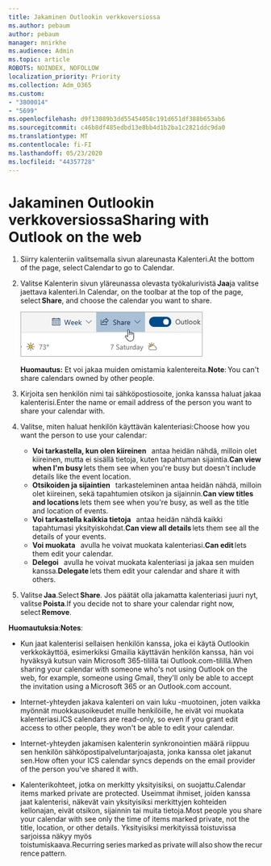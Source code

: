 ```yaml
---
title: Jakaminen Outlookin verkkoversiossa
ms.author: pebaum
author: pebaum
manager: mnirkhe
ms.audience: Admin
ms.topic: article
ROBOTS: NOINDEX, NOFOLLOW
localization_priority: Priority
ms.collection: Adm_O365
ms.custom:
- "3800014"
- "5699"
ms.openlocfilehash: d9f13089b3dd55454058c191d651df388b653ab6
ms.sourcegitcommit: c46b8df485edbd13e8bb4d1b2ba1c2821ddc9da0
ms.translationtype: MT
ms.contentlocale: fi-FI
ms.lasthandoff: 05/23/2020
ms.locfileid: "44357728"
---
```

# <a name="sharing-with-outlook-on-the-web"></a><span data-ttu-id="eea27-102">Jakaminen Outlookin verkkoversiossa</span><span class="sxs-lookup"><span data-stu-id="eea27-102">Sharing with Outlook on the web</span></span>

1. <span data-ttu-id="eea27-103">Siirry kalenteriin valitsemalla sivun alareunasta Kalenteri.</span><span class="sxs-lookup"><span data-stu-id="eea27-103">At the bottom of the page, select Calendar to go to Calendar.</span></span>

2. <span data-ttu-id="eea27-104">Valitse Kalenterin sivun yläreunassa olevasta työkalurivistä **Jaa**ja valitse jaettava kalenteri.</span><span class="sxs-lookup"><span data-stu-id="eea27-104">In Calendar, on the toolbar at the top of the page, select **Share**, and choose the calendar you want to share.</span></span> 

    ![Kalenterin jakaminen](media/share-calendar.png)

    <span data-ttu-id="eea27-106">**Huomautus:** Et voi jakaa muiden omistamia kalentereita.</span><span class="sxs-lookup"><span data-stu-id="eea27-106">**Note**: You can't share calendars owned by other people.</span></span>

3. <span data-ttu-id="eea27-107">Kirjoita sen henkilön nimi tai sähköpostiosoite, jonka kanssa haluat jakaa kalenterisi.</span><span class="sxs-lookup"><span data-stu-id="eea27-107">Enter the name or email address of the person you want to share your calendar with.</span></span>

4. <span data-ttu-id="eea27-108">Valitse, miten haluat henkilön käyttävän kalenteriasi:</span><span class="sxs-lookup"><span data-stu-id="eea27-108">Choose how you want the person to use your calendar:</span></span> 
    - <span data-ttu-id="eea27-109">**Voi tarkastella, kun olen kiireinen**   antaa heidän nähdä, milloin olet kiireinen, mutta ei sisällä tietoja, kuten tapahtuman sijaintia.</span><span class="sxs-lookup"><span data-stu-id="eea27-109">**Can view when I'm busy** lets them see when you're busy but doesn't include details like the event location.</span></span> 
    - <span data-ttu-id="eea27-110">**Otsikoiden ja sijaintien**   tarkasteleminen antaa heidän nähdä, milloin olet kiireinen, sekä tapahtumien otsikon ja sijainnin.</span><span class="sxs-lookup"><span data-stu-id="eea27-110">**Can view titles and locations** lets them see when you're busy, as well as the title and location of events.</span></span> 
    - <span data-ttu-id="eea27-111">**Voi tarkastella kaikkia tietoja**   antaa heidän nähdä kaikki tapahtumasi yksityiskohdat.</span><span class="sxs-lookup"><span data-stu-id="eea27-111">**Can view all details** lets them see all the details of your events.</span></span> 
    - <span data-ttu-id="eea27-112">**Voi muokata**   avulla he voivat muokata kalenteriasi.</span><span class="sxs-lookup"><span data-stu-id="eea27-112">**Can edit** lets them edit your calendar.</span></span> 
    - <span data-ttu-id="eea27-113">**Delegoi**   avulla he voivat muokata kalenteriasi ja jakaa sen muiden kanssa.</span><span class="sxs-lookup"><span data-stu-id="eea27-113">**Delegate** lets them edit your calendar and share it with others.</span></span>

5. <span data-ttu-id="eea27-114">Valitse **Jaa**.</span><span class="sxs-lookup"><span data-stu-id="eea27-114">Select **Share**.</span></span> <span data-ttu-id="eea27-115">Jos päätät olla jakamatta kalenteriasi juuri nyt, valitse **Poista**.</span><span class="sxs-lookup"><span data-stu-id="eea27-115">If you decide not to share your calendar right now, select **Remove**.</span></span> 

<span data-ttu-id="eea27-116">**Huomautuksia**:</span><span class="sxs-lookup"><span data-stu-id="eea27-116">**Notes**:</span></span>  

- <span data-ttu-id="eea27-117">Kun jaat kalenterisi sellaisen henkilön kanssa, joka ei käytä Outlookin verkkokäyttöä, esimerkiksi Gmailia käyttävän henkilön kanssa, hän voi hyväksyä kutsun vain Microsoft 365-tilillä tai Outlook.com-tilillä.</span><span class="sxs-lookup"><span data-stu-id="eea27-117">When sharing your calendar with someone who's not using Outlook on the web, for example, someone using Gmail, they'll only be able to accept the invitation using a Microsoft 365 or an Outlook.com account.</span></span> 

- <span data-ttu-id="eea27-118">Internet-yhteyden jakava kalenteri on vain luku -muotoinen, joten vaikka myönnät muokkausoikeudet muille henkilöille, he eivät voi muokata kalenteriasi.</span><span class="sxs-lookup"><span data-stu-id="eea27-118">ICS calendars are read-only, so even if you grant edit access to other people, they won't be able to edit your calendar.</span></span> 

- <span data-ttu-id="eea27-119">Internet-yhteyden jakamisen kalenterin synkronointien määrä riippuu sen henkilön sähköpostipalveluntarjoajasta, jonka kanssa olet jakanut sen.</span><span class="sxs-lookup"><span data-stu-id="eea27-119">How often your ICS calendar syncs depends on the email provider of the person you've shared it with.</span></span> 

- <span data-ttu-id="eea27-120">Kalenterikohteet, jotka on merkitty yksityisiksi, on suojattu.</span><span class="sxs-lookup"><span data-stu-id="eea27-120">Calendar items marked private are protected.</span></span> <span data-ttu-id="eea27-121">Useimmat ihmiset, joiden kanssa jaat kalenterisi, näkevät vain yksityisiksi merkittyjen kohteiden kellonajan, eivät otsikon, sijainnin tai muita tietoja.</span><span class="sxs-lookup"><span data-stu-id="eea27-121">Most people you share your calendar with see only the time of items marked private, not the title, location, or other details.</span></span> <span data-ttu-id="eea27-122">Yksityisiksi merkityissä toistuvissa sarjoissa näkyy myös toistumiskaava.</span><span class="sxs-lookup"><span data-stu-id="eea27-122">Recurring series marked as private will also show the recurrence pattern.</span></span>
